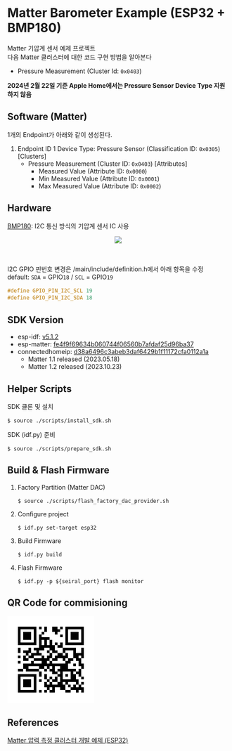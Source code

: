 # Matter Barometer Example (ESP32 + BMP180)
Matter 기압계 센서 예제 프로젝트<br>
다음 Matter 클러스터에 대한 코드 구현 방법을 알아본다
- Pressure Measurement (Cluster Id: `0x0403`)

**2024년 2월 22일 기준 Apple Home에서는 Pressure Sensor Device Type 지원하지 않음**

Software (Matter)
---
1개의 Endpoint가 아래와 같이 생성된다.
1. Endpoint ID 1
    Device Type: Pressure Sensor (Classification ID: `0x0305`)
    [Clusters]
    - Pressure Measurement (Cluster ID: `0x0403`)
        [Attributes]
        - Measured Value (Attribute ID: `0x0000`)
        - Min Measured Value (Attribute ID: `0x0001`)
        - Max Measured Value (Attribute ID: `0x0002`)

Hardware
---
[BMP180](https://cdn-shop.adafruit.com/datasheets/BST-BMP180-DS000-09.pdf): I2C 통신 방식의 기압계 센서 IC 사용<br>
<p style="text-align:center"><img src="https://cdn-shop.adafruit.com/970x728/1603-03.jpg" width="300"></p><br>

I2C GPIO 핀번호 변경은 /main/include/definition.h에서 아래 항목을 수정<br>
default: `SDA` = GPIO`18` / `SCL` = GPIO`19`
```c
#define GPIO_PIN_I2C_SCL 19
#define GPIO_PIN_I2C_SDA 18
```

SDK Version
---
- esp-idf: [v5.1.2](https://github.com/espressif/esp-idf/tree/v5.1.2)
- esp-matter: [fe4f9f69634b060744f06560b7afdaf25d96ba37](https://github.com/espressif/esp-matter/commit/fe4f9f69634b060744f06560b7afdaf25d96ba37)
- connectedhomeip: [d38a6496c3abeb3daf6429b1f11172cfa0112a1a](https://github.com/project-chip/connectedhomeip/tree/d38a6496c3abeb3daf6429b1f11172cfa0112a1a)
  - Matter 1.1 released (2023.05.18)
  - Matter 1.2 released (2023.10.23)

Helper Scripts
---
SDK 클론 및 설치
```shell
$ source ./scripts/install_sdk.sh
```
SDK (idf.py) 준비
```shell
$ source ./scripts/prepare_sdk.sh
```

Build & Flash Firmware
---
1. Factory Partition (Matter DAC)
    ```shell
    $ source ./scripts/flash_factory_dac_provider.sh
    ```
2. Configure project
    ```shell
    $ idf.py set-target esp32
    ```
3. Build Firmware
    ```shell
    $ idf.py build
    ```
4. Flash Firmware
    ```shell
    $ idf.py -p ${seiral_port} flash monitor
    ```

QR Code for commisioning
---
![qrcode.png](./resource/DACProvider/qrcode.png)

References
---
[Matter 압력 측정 클러스터 개발 예제 (ESP32)](https://yogyui.tistory.com/entry/PROJ-Matter-%EC%95%95%EB%A0%A5-%EC%B8%A1%EC%A0%95-%ED%81%B4%EB%9F%AC%EC%8A%A4%ED%84%B0-%EA%B0%9C%EB%B0%9C-%EC%98%88%EC%A0%9C-ESP32)<br>


